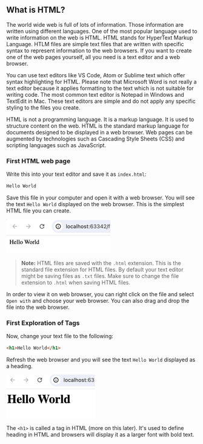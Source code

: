 ## What is HTML?

The world wide web is full of lots of information. Those information are written using different languages. One of the most popular language used to write information on the web is HTML. HTML stands for HyperText Markup Language. HTLM files are simple text files that are written with specific syntax to represent information to the web browsers. If you want to create one of the web pages yourself, all you need is a text editor and a web browser. 

You can use text editors like VS Code, Atom or Sublime text which offer syntax highlighting for HTML. Please note that Microsoft Word is not really a text editor because it applies formatting to the text which is not suitable for writing code. The most common text editor is Notepad in Windows and TextEdit in Mac. These text editors are simple and do not apply any specific styling to the files you create.

HTML is not a programming language. It is a markup language. It is used to structure content on the web. HTML is the standard markup language for documents designed to be displayed in a web browser. Web pages can be augmented by technologies such as Cascading Style Sheets (CSS) and scripting languages such as JavaScript.

### First HTML web page

Write this into your text editor and save it as `index.html`:

```html
Hello World
```

Save this file in your computer and open it with a web browser. You will see the text `Hello World` displayed on the web browser. This is the simplest HTML file you can create.

![Hello World](hello-world.png "Hello World on web browser")

> **Note:** HTML files are saved with the `.html` extension. This is the standard file extension for HTML files. By default your text editor might be saving files as `.txt` files. Make sure to change the file extension to `.html` when saving HTML files.

In order to view it on web browser, you can right click on the file and select `Open with` and choose your web browser. You can also drag and drop the file into the web browser.

### First Exploration of Tags

Now, change your text file to the following:

```html
<h1>Hello World</h1>
```

Refresh the web browser and you will see the text `Hello World` displayed as a heading. 

![Hello World Heading](hello-world-heading.png "Hello World as a heading")

The `<h1>` is called a tag in HTML (more on this later). It's used to define heading in HTML and browsers will display it as a larger font with bold text.
